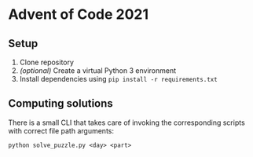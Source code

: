 # Advent of Code 2021

## Setup
1. Clone repository
2. *(optional)* Create a virtual Python 3 environment
3. Install dependencies using `pip install -r requirements.txt` 

## Computing solutions
There is a small CLI that takes care of invoking the corresponding scripts with correct file path arguments:

```
python solve_puzzle.py <day> <part>
```
